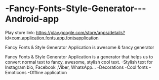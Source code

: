 # -Fancy-Fonts-Style-Generator---Android-app
Play store link: https://play.google.com/store/apps/details?id=com.application.fonts.app.fontsapplication

Fancy Fonts & Style Generator Application is awesome & fancy generator

Fancy Fonts & Style Generator Application is a generator that helps us to convert normal text to fancy, awesome, stylish cool text.
-Stylish text for Instagram bio, Facebook ,Viber, WhatsApp...
-Decorations
-Cool fonts 
-Emoticons
-Offline application
